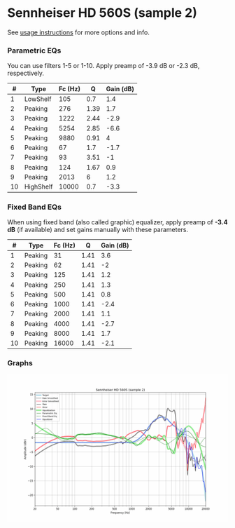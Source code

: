 # Sennheiser HD 560S (sample 2)
See [usage instructions](https://github.com/jaakkopasanen/AutoEq#usage) for more options and info.

### Parametric EQs
You can use filters 1-5 or 1-10. Apply preamp of -3.9 dB or -2.3 dB, respectively.

|   # | Type      |   Fc (Hz) |    Q |   Gain (dB) |
|-----|-----------|-----------|------|-------------|
|   1 | LowShelf  |       105 | 0.7  |         1.4 |
|   2 | Peaking   |       276 | 1.39 |         1.7 |
|   3 | Peaking   |      1222 | 2.44 |        -2.9 |
|   4 | Peaking   |      5254 | 2.85 |        -6.6 |
|   5 | Peaking   |      9880 | 0.91 |         4   |
|   6 | Peaking   |        67 | 1.7  |        -1.7 |
|   7 | Peaking   |        93 | 3.51 |        -1   |
|   8 | Peaking   |       124 | 1.67 |         0.9 |
|   9 | Peaking   |      2013 | 6    |         1.2 |
|  10 | HighShelf |     10000 | 0.7  |        -3.3 |

### Fixed Band EQs
When using fixed band (also called graphic) equalizer, apply preamp of **-3.4 dB** (if available) and set gains manually with these parameters.

|   # | Type    |   Fc (Hz) |    Q |   Gain (dB) |
|-----|---------|-----------|------|-------------|
|   1 | Peaking |        31 | 1.41 |         3.6 |
|   2 | Peaking |        62 | 1.41 |        -2   |
|   3 | Peaking |       125 | 1.41 |         1.2 |
|   4 | Peaking |       250 | 1.41 |         1.3 |
|   5 | Peaking |       500 | 1.41 |         0.8 |
|   6 | Peaking |      1000 | 1.41 |        -2.4 |
|   7 | Peaking |      2000 | 1.41 |         1.1 |
|   8 | Peaking |      4000 | 1.41 |        -2.7 |
|   9 | Peaking |      8000 | 1.41 |         1.7 |
|  10 | Peaking |     16000 | 1.41 |        -2.1 |

### Graphs
![](./Sennheiser%20HD%20560S%20(sample%202).png)
